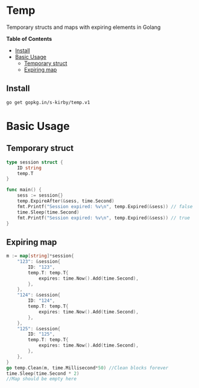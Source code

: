 # Temp
Temporary structs and maps with expiring elements in Golang

<!-- START doctoc generated TOC please keep comment here to allow auto update -->
<!-- DON'T EDIT THIS SECTION, INSTEAD RE-RUN doctoc TO UPDATE -->
**Table of Contents** 

  - [Install](#install)
- [Basic Usage](#basic-usage)
  - [Temporary struct](#temporary-struct)
  - [Expiring map](#expiring-map)

<!-- END doctoc generated TOC please keep comment here to allow auto update -->

## Install

```go get gopkg.in/s-kirby/temp.v1```

# Basic Usage
## Temporary struct

```go
type session struct {
	ID string
	temp.T
}

func main() {
	sess := session{}
	temp.ExpireAfter(&sess, time.Second)
	fmt.Printf("Session expired: %v\n", temp.Expired(&sess)) // false
	time.Sleep(time.Second)
	fmt.Printf("Session expired: %v\n", temp.Expired(&sess)) // true
}

```


## Expiring map

```go
m := map[string]*session{
    "123": &session{
        ID: "123",
        temp.T: temp.T{
            expires: time.Now().Add(time.Second),
        },
    },
    "124": &session{
        ID: "124",
        temp.T: temp.T{
            expires: time.Now().Add(time.Second),
        },
    },
    "125": &session{
        ID: "125",
        temp.T: temp.T{
            expires: time.Now().Add(time.Second),
        },
    },
}
go temp.Clean(m, time.Millisecond*50) //Clean blocks forever
time.Sleep(time.Second * 2)
//Map should be empty here
```

